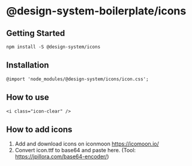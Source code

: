 # @design-system-boilerplate/icons


## Getting Started

```
npm install -S @design-system/icons

```

## Installation

```
@import 'node_modules/@design-system/icons/icon.css';
```

## How to use

```
<i class="icon-clear" />
```

## How to add icons

1. Add and download icons on iconmoon https://icomoon.io/
2. Convert icon.ttf to base64 and paste here. (Tool: https://jpillora.com/base64-encoder/)
